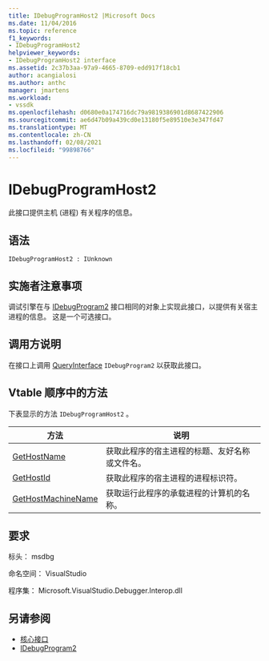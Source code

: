 ```yaml
---
title: IDebugProgramHost2 |Microsoft Docs
ms.date: 11/04/2016
ms.topic: reference
f1_keywords:
- IDebugProgramHost2
helpviewer_keywords:
- IDebugProgramHost2 interface
ms.assetid: 2c37b3aa-97a9-4665-8709-edd917f18cb1
author: acangialosi
ms.author: anthc
manager: jmartens
ms.workload:
- vssdk
ms.openlocfilehash: d0680e0a174716dc79a9819386901d8687422906
ms.sourcegitcommit: ae6d47b09a439cd0e13180f5e89510e3e347fd47
ms.translationtype: MT
ms.contentlocale: zh-CN
ms.lasthandoff: 02/08/2021
ms.locfileid: "99898766"
---
```

# <a name="idebugprogramhost2"></a>IDebugProgramHost2
此接口提供主机 (进程) 有关程序的信息。

## <a name="syntax"></a>语法

```
IDebugProgramHost2 : IUnknown
```

## <a name="notes-for-implementers"></a>实施者注意事项
 调试引擎在与 [IDebugProgram2](../../../extensibility/debugger/reference/idebugprogram2.md) 接口相同的对象上实现此接口，以提供有关宿主进程的信息。 这是一个可选接口。

## <a name="notes-for-callers"></a>调用方说明
 在接口上调用 [QueryInterface](/cpp/atl/queryinterface) `IDebugProgram2` 以获取此接口。

## <a name="methods-in-vtable-order"></a>Vtable 顺序中的方法
 下表显示的方法 `IDebugProgramHost2` 。

|方法|说明|
|------------|-----------------|
|[GetHostName](../../../extensibility/debugger/reference/idebugprogramhost2-gethostname.md)|获取此程序的宿主进程的标题、友好名称或文件名。|
|[GetHostId](../../../extensibility/debugger/reference/idebugprogramhost2-gethostid.md)|获取此程序的宿主进程的进程标识符。|
|[GetHostMachineName](../../../extensibility/debugger/reference/idebugprogramhost2-gethostmachinename.md)|获取运行此程序的承载进程的计算机的名称。|

## <a name="requirements"></a>要求
 标头： msdbg

 命名空间： VisualStudio

 程序集： Microsoft.VisualStudio.Debugger.Interop.dll

## <a name="see-also"></a>另请参阅
- [核心接口](../../../extensibility/debugger/reference/core-interfaces.md)
- [IDebugProgram2](../../../extensibility/debugger/reference/idebugprogram2.md)
